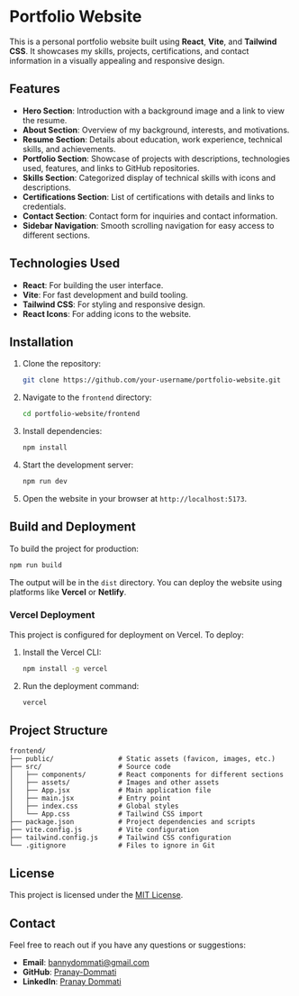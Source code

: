 # Portfolio Website

This is a personal portfolio website built using **React**, **Vite**, and **Tailwind CSS**. It showcases my skills, projects, certifications, and contact information in a visually appealing and responsive design.

## Features

- **Hero Section**: Introduction with a background image and a link to view the resume.
- **About Section**: Overview of my background, interests, and motivations.
- **Resume Section**: Details about education, work experience, technical skills, and achievements.
- **Portfolio Section**: Showcase of projects with descriptions, technologies used, features, and links to GitHub repositories.
- **Skills Section**: Categorized display of technical skills with icons and descriptions.
- **Certifications Section**: List of certifications with details and links to credentials.
- **Contact Section**: Contact form for inquiries and contact information.
- **Sidebar Navigation**: Smooth scrolling navigation for easy access to different sections.

## Technologies Used

- **React**: For building the user interface.
- **Vite**: For fast development and build tooling.
- **Tailwind CSS**: For styling and responsive design.
- **React Icons**: For adding icons to the website.

## Installation

1. Clone the repository:
   ```sh
   git clone https://github.com/your-username/portfolio-website.git
   ```

2. Navigate to the `frontend` directory:
   ```sh
   cd portfolio-website/frontend
   ```

3. Install dependencies:
   ```sh
   npm install
   ```

4. Start the development server:
   ```sh
   npm run dev
   ```

5. Open the website in your browser at `http://localhost:5173`.

## Build and Deployment

To build the project for production:
```sh
npm run build
```

The output will be in the `dist` directory. You can deploy the website using platforms like **Vercel** or **Netlify**.

### Vercel Deployment

This project is configured for deployment on Vercel. To deploy:
1. Install the Vercel CLI:
   ```sh
   npm install -g vercel
   ```
2. Run the deployment command:
   ```sh
   vercel
   ```

## Project Structure

```
frontend/
├── public/                # Static assets (favicon, images, etc.)
├── src/                   # Source code
│   ├── components/        # React components for different sections
│   ├── assets/            # Images and other assets
│   ├── App.jsx            # Main application file
│   ├── main.jsx           # Entry point
│   ├── index.css          # Global styles
│   └── App.css            # Tailwind CSS import
├── package.json           # Project dependencies and scripts
├── vite.config.js         # Vite configuration
├── tailwind.config.js     # Tailwind CSS configuration
└── .gitignore             # Files to ignore in Git
```

## License

This project is licensed under the [MIT License](LICENSE).

## Contact

Feel free to reach out if you have any questions or suggestions:

- **Email**: [bannydommati@gmail.com](mailto:bannydommati@gmail.com)
- **GitHub**: [Pranay-Dommati](https://github.com/Pranay-Dommati)
- **LinkedIn**: [Pranay Dommati](https://www.linkedin.com/in/pranaydommati/)
